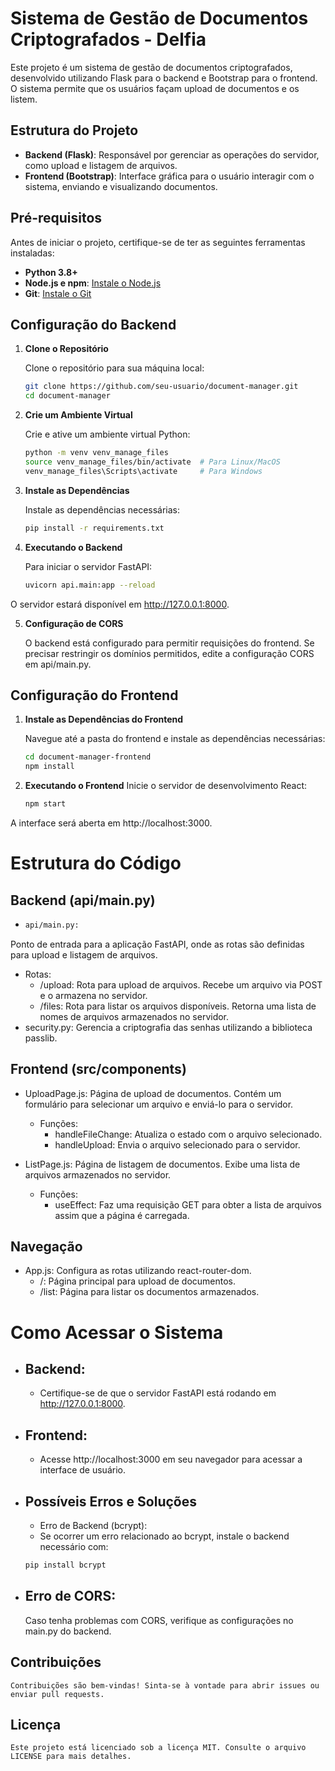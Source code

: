 # Sistema de Gestão de Documentos Criptografados - Delfia

Este projeto é um sistema de gestão de documentos criptografados, desenvolvido utilizando Flask para o backend e Bootstrap para o frontend. 
O sistema permite que os usuários façam upload de documentos e os listem.

## Estrutura do Projeto

- **Backend (Flask)**: Responsável por gerenciar as operações do servidor, como upload e listagem de arquivos.
- **Frontend (Bootstrap)**: Interface gráfica para o usuário interagir com o sistema, enviando e visualizando documentos.

## Pré-requisitos

Antes de iniciar o projeto, certifique-se de ter as seguintes ferramentas instaladas:

- **Python 3.8+**
- **Node.js e npm**: [Instale o Node.js](https://nodejs.org/)
- **Git**: [Instale o Git](https://git-scm.com/)

## Configuração do Backend

1. **Clone o Repositório**

   Clone o repositório para sua máquina local:

   ```bash
   git clone https://github.com/seu-usuario/document-manager.git
   cd document-manager
   
2. **Crie um Ambiente Virtual**

    Crie e ative um ambiente virtual Python:

    ```bash
    python -m venv venv_manage_files
    source venv_manage_files/bin/activate  # Para Linux/MacOS
    venv_manage_files\Scripts\activate     # Para Windows
    
3. **Instale as Dependências**

    Instale as dependências necessárias:

    ```bash
    pip install -r requirements.txt
    
4. **Executando o Backend**

    Para iniciar o servidor FastAPI:

   ```bash
   uvicorn api.main:app --reload

  O servidor estará disponível em http://127.0.0.1:8000.
  
5. **Configuração de CORS**

   O backend está configurado para permitir requisições do frontend. Se precisar restringir os domínios permitidos, edite a configuração CORS em api/main.py.

   
## Configuração do Frontend

1. **Instale as Dependências do Frontend**
   
   Navegue até a pasta do frontend e instale as dependências necessárias:

   ```bash
   cd document-manager-frontend
   npm install

   
2. **Executando o Frontend**
   Inicie o servidor de desenvolvimento React:

   ```bash
   npm start


  A interface será aberta em http://localhost:3000.

# Estrutura do Código
## Backend (api/main.py)
* ```bash
  api/main.py:
Ponto de entrada para a aplicação FastAPI, onde as rotas são definidas para upload e listagem de arquivos.

  * Rotas:
    * /upload: Rota para upload de arquivos. Recebe um arquivo via POST e o armazena no servidor.
    * /files: Rota para listar os arquivos disponíveis. Retorna uma lista de nomes de arquivos armazenados no servidor.
  * security.py: Gerencia a criptografia das senhas utilizando a biblioteca passlib.

## Frontend (src/components)
  * UploadPage.js: Página de upload de documentos. Contém um formulário para selecionar um arquivo e enviá-lo para o servidor.

    * Funções:
      * handleFileChange: Atualiza o estado com o arquivo selecionado.
      * handleUpload: Envia o arquivo selecionado para o servidor.

  * ListPage.js: Página de listagem de documentos. Exibe uma lista de arquivos armazenados no servidor.

    * Funções:
      *  useEffect: Faz uma requisição GET para obter a lista de arquivos assim que a página é carregada.
## Navegação
  * App.js: Configura as rotas utilizando react-router-dom.
    * /: Página principal para upload de documentos.
    * /list: Página para listar os documentos armazenados.

# Como Acessar o Sistema
* ## Backend:
    * Certifique-se de que o servidor FastAPI está rodando em http://127.0.0.1:8000.
* ## Frontend:
    * Acesse http://localhost:3000 em seu navegador para acessar a interface de usuário.

* ## Possíveis Erros e Soluções
    * Erro de Backend (bcrypt):
    * Se ocorrer um erro relacionado ao bcrypt, instale o backend necessário com:
    
    ```bash
    pip install bcrypt
* ## Erro de CORS:

   Caso tenha problemas com CORS, verifique as configurações no main.py do backend.

## Contribuições
    Contribuições são bem-vindas! Sinta-se à vontade para abrir issues ou enviar pull requests.

## Licença
    Este projeto está licenciado sob a licença MIT. Consulte o arquivo LICENSE para mais detalhes.
